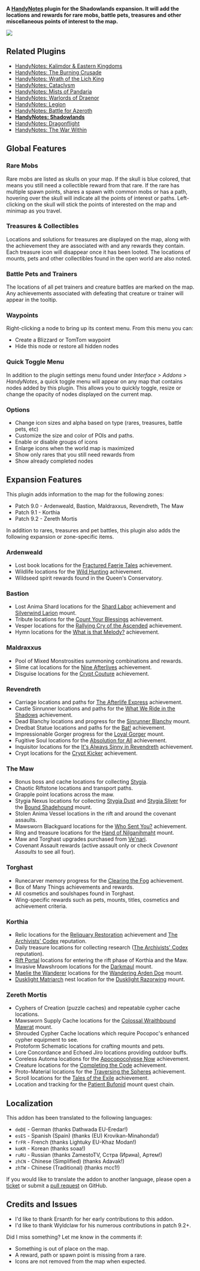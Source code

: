 **A [HandyNotes](https://www.curseforge.com/wow/addons/handynotes) plugin for the Shadowlands expansion. It will add the locations and rewards for rare mobs, battle pets, treasures and other miscellaneous points of interest to the map.**

![](https://media.forgecdn.net/attachments/509/190/banner-shadowlands.png)

## Related Plugins

* [HandyNotes: Kalimdor & Eastern Kingdoms](https://www.curseforge.com/wow/addons/handynotes-kalimdor-eastern-kingdoms)
* [HandyNotes: The Burning Crusade](https://www.curseforge.com/wow/addons/handynotes-the-burning-crusade)
* [HandyNotes: Wrath of the Lich King](https://www.curseforge.com/wow/addons/handynotes-wrath-of-the-lich-king)
* [HandyNotes: Cataclysm](https://www.curseforge.com/wow/addons/handynotes-cataclysm)
* [HandyNotes: Mists of Pandaria](https://www.curseforge.com/wow/addons/handynotes-mists-of-pandaria)
* [HandyNotes: Warlords of Draenor](https://www.curseforge.com/wow/addons/handynotes-warlords-of-draenor)
* [HandyNotes: Legion](https://www.curseforge.com/wow/addons/handynotes-legion)
* [HandyNotes: Battle for Azeroth](https://www.curseforge.com/wow/addons/handynotes-battle-for-azeroth)
* **[HandyNotes: Shadowlands](https://www.curseforge.com/wow/addons/handynotes-shadowlands)**
* [HandyNotes: Dragonflight](https://www.curseforge.com/wow/addons/handynotes-dragonflight)
* [HandyNotes: The War Within](https://www.curseforge.com/wow/addons/handynotes-the-war-within)

## Global Features

### Rare Mobs

Rare mobs are listed as skulls on your map. If the skull is blue colored, that means you still need a collectible reward from that rare. If the rare has multiple spawn points, shares a spawn with common mobs or has a path, hovering over the skull will indicate all the points of interest or paths. Left-clicking on the skull will stick the points of interested on the map and minimap as you travel.

### Treasures & Collectibles

Locations and solutions for treasures are displayed on the map, along with the achievement they are associated with and any rewards they contain. Each treasure icon will disappear once it has been looted. The locations of mounts, pets and other collectibles found in the open world are also noted.

### Battle Pets and Trainers

The locations of all pet trainers and creature battles are marked on the map. Any achievements associated with defeating that creature or trainer will appear in the tooltip.

### Waypoints

Right-clicking a node to bring up its context menu. From this menu you can:

* Create a Blizzard or TomTom waypoint
* Hide this node or restore all hidden nodes

### Quick Toggle Menu

In addition to the plugin settings menu found under *Interface > Addons > HandyNotes*, a quick toggle menu will appear on any map that contains nodes added by this plugin. This allows you to quickly toggle, resize or change the opacity of nodes displayed on the current map.

### Options

* Change icon sizes and alpha based on type (rares, treasures, battle pets, etc)
* Customize the size and color of POIs and paths.
* Enable or disable groups of icons
* Enlarge icons when the world map is maximized
* Show only rares that you still need rewards from
* Show already completed nodes

## Expansion Features

This plugin adds information to the map for the following zones:

* Patch 9.0 - Ardenweald, Bastion, Maldraxxus, Revendreth, The Maw
* Patch 9.1 - Korthia
* Patch 9.2 - Zereth Mortis

In addition to rares, treasures and pet battles, this plugin also adds the following expansion or zone-specific items.

### Ardenweald

* Lost book locations for the [Fractured Faerie Tales](https://www.wowhead.com/achievement=14788/fractured-faerie-tales) achievement.
* Wildlife locations for the [Wild Hunting](https://www.wowhead.com/achievement=14779/wild-hunting) achievement.
* Wildseed spirit rewards found in the Queen's Conservatory.

### Bastion

* Lost Anima Shard locations for the [Shard Labor](https://www.wowhead.com/achievement=14339/shard-labor) achievement and [Silverwind Larion](https://www.wowhead.com/item=180772/silverwind-larion) mount.
* Tribute locations for the [Count Your Blessings](https://www.wowhead.com/achievement=14767/count-your-blessings) achievement.
* Vesper locations for the [Rallying Cry of the Ascended](https://www.wowhead.com/achievement=14734/rallying-cry-of-the-ascended) achievement.
* Hymn locations for the [What is that Melody?](https://www.wowhead.com/achievement=14768/what-is-that-melody) achievement.

### Maldraxxus

* Pool of Mixed Monstrosities summoning combinations and rewards.
* Slime cat locations for the [Nine Afterlives](https://www.wowhead.com/achievement=14634/nine-afterlives) achievement.
* Disguise locations for the [Crypt Couture](https://www.wowhead.com/achievement=14763/crypt-couture) achievement.

### Revendreth

* Carriage locations and paths for [The Afterlife Express](https://www.wowhead.com/achievement=14771/the-afterlife-express) achievement.
* Castle Sinrunner locations and paths for the [What We Ride in the Shadows](https://www.wowhead.com/achievement=14770/what-we-ride-in-the-shadows) achievement.
* Dead Blanchy locations and progress for the [Sinrunner Blanchy](https://www.wowhead.com/item=182614/blanchys-reins) mount.
* Dredbat Statue locations and paths for the [Bat!](https://www.wowhead.com/achievement=14769/bat) achievement.
* Impressionable Gorger progress for the [Loyal Gorger](https://www.wowhead.com/item=182589/loyal-gorger) mount.
* Fugitive Soul locations for the [Absolution for All](https://www.wowhead.com/achievement=14274/absolution-for-all) achievement.
* Inquisitor locations for the [It's Always Sinny in Revendreth](https://www.wowhead.com/achievement=14276/its-always-sinny-in-revendreth) achievement.
* Crypt locations for the [Crypt Kicker](https://www.wowhead.com/achievement=14273/crypt-kicker) achievement.

### The Maw

* Bonus boss and cache locations for collecting [Stygia](https://www.wowhead.com/currency=1767/stygia).
* Chaotic Riftstone locations and transport paths.
* Grapple point locations across the maw.
* Stygia Nexus locations for collecting [Stygia Dust](https://www.wowhead.com/item=185618/stygia-dust) and [Stygia Sliver](https://www.wowhead.com/item=185617/stygia-sliver) for the [Bound Shadehound](https://www.wowhead.com/item=184168/bound-shadehound) mount.
* Stolen Anima Vessel locations in the rift and around the covenant assaults.
* Mawsworn Blackguard locations for the [Who Sent You?](https://www.wowhead.com/achievement=14742/who-sent-you) achievement.
* Ring and treasure locations for the [Hand of Nilganihmaht](https://www.wowhead.com/spell=354354/hand-of-nilganihmaht) mount.
* Maw and Torghast upgrades purchased from [Ve'nari](https://www.wowhead.com/npc=162804/venari).
* Covenant Assault rewards (active assault only or check *Covenant Assaults* to see all four).

### Torghast

* Runecarver memory progress for the [Clearing the Fog](https://www.wowhead.com/achievement=14795/clearing-the-fog) achievement.
* Box of Many Things achievements and rewards.
* All cosmetics and soulshapes found in Torghast.
* Wing-specific rewards such as pets, mounts, titles, cosmetics and achievement criteria.

### Korthia

* Relic locations for the [Reliquary Restoration](https://www.wowhead.com/achievement=15066/reliquary-restoration) achievement and [The Archivists' Codex](https://www.wowhead.com/faction=2472/the-archivists-codex) reputation.
* Daily treasure locations for collecting research ([The Archivists' Codex](https://www.wowhead.com/faction=2472/the-archivists-codex) reputation).
* [Rift Portal](https://www.wowhead.com/npc=179595/rift-portal) locations for entering the rift phase of Korthia and the Maw.
* Invasive Mawshroom locations for the [Darkmaul](https://www.wowhead.com/spell=354358/darkmaul) mount.
* [Maelie the Wanderer](https://www.wowhead.com/npc=179912/maelie-the-wanderer) locations for the [Wandering Arden Doe](https://www.wowhead.com/spell=354362/wandering-arden-doe) mount.
* [Dusklight Matriarch](https://www.wowhead.com/npc=179871/dusklight-matriarch) nest location for the [Dusklight Razorwing](https://www.wowhead.com/spell=354361/dusklight-razorwing) mount.

### Zereth Mortis

* Cyphers of Creation (puzzle caches) and repeatable cypher cache locations.
* Mawsworn Supply Cache locations for the [Colossal Wraithbound Mawrat](https://www.wowhead.com/spell=368128/colossal-wraithbound-mawrat) mount.
* Shrouded Cypher Cache locations which require Pocopoc's enhanced cypher equipment to see.
* Protoform Schematic locations for crafting mounts and pets.
* Lore Concordance and Echoed Jiro locations providing outdoor buffs.
* Coreless Automa locations for the [Apocopocolypse Now](https://www.wowhead.com/achievement=15542/apocopocolypse-now) achievement.
* Creature locations for the [Completing the Code](https://www.wowhead.com/achievement=15211/completing-the-code) achievement.
* Proto-Material locations for the [Traversing the Spheres](https://www.wowhead.com/achievement=15229/traversing-the-spheres) achievement.
* Scroll locations for the [Tales of the Exile](https://www.wowhead.com/achievement=15509/tales-of-the-exile) achievement.
* Location and tracking for the [Patient Bufonid](https://www.wowhead.com/item=188808/patient-bufonid) mount quest chain.

## Localization

This addon has been translated to the following languages:

* `deDE` - German (thanks Dathwada EU-Eredar!)
* `esES` - Spanish (Spain) (thanks (EU) Krovikan-Minahonda!)
* `frFR` - French (thanks Lightuky EU-Khaz Modan!)
* `koKR` - Korean (thanks soaa!)
* `ruRU` - Russian (thanks ZamestoTV, Сстра (Ирина), Артем!)
* `zhCN` - Chinese (Simplified) (thanks Adavak!)
* `zhTW` - Chinese (Traditional) (thanks mcc1!)

If you would like to translate the addon to another language, please open a [ticket](https://github.com/zarillion/handynotes-plugins/issues) or submit a [pull request](https://github.com/zarillion/handynotes-plugins/pulls) on GitHub.

## Credits and Issues

* I'd like to thank Ersanth for her early contributions to this addon.
* I'd like to thank Wyldclaw for his numerous contributions in patch 9.2+.

Did I miss something? Let me know in the comments if:

* Something is out of place on the map.
* A reward, path or spawn point is missing from a rare.
* Icons are not removed from the map when expected.
